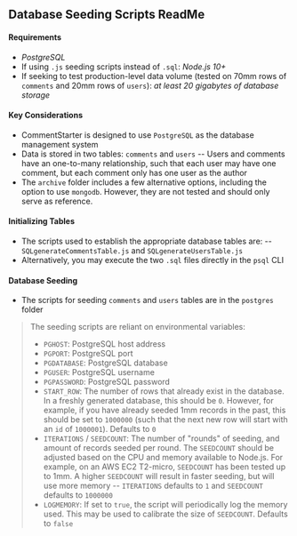 ## Database Seeding Scripts ReadMe

#### Requirements

- *PostgreSQL*
- If using `.js` seeding scripts instead of `.sql`: *Node.js 10+*
- If seeking to test production-level data volume (tested on 70mm rows of `comments` and 20mm rows of `users`): *at least 20 gigabytes of database storage*

#### Key Considerations
- CommentStarter is designed to use `PostgreSQL` as the database management system 
- Data is stored in two tables: `comments` and `users`
-- Users and comments have an one-to-many relationship, such that each user may have one comment, but each comment only has one user as the author
- The `archive` folder includes a few alternative options, including the option to use `mongodb`. However, they are not tested and should only serve as reference. 

#### Initializing Tables
- The scripts used to establish the appropriate database tables are:
-- `SQLgenerateCommentsTable.js` and `SQLgenerateUsersTable.js`
- Alternatively, you may execute the two `.sql` files directly in the `psql` CLI

#### Database Seeding
- The scripts for seeding `comments` and `users` tables are in the `postgres` folder
> The seeding scripts are reliant on environmental variables:
> - `PGHOST`: PostgreSQL host address 
> - `PGPORT`: PostgreSQL port 
> - `PGDATABASE`: PostgreSQL database 
> - `PGUSER`: PostgreSQL username 
> - `PGPASSWORD`: PostgreSQL password 
> - `START_ROW`: The number of rows that already exist in the database. In a freshly generated database, this should be `0`. However, for example, if you have already seeded 1mm records in the past, this should be set to `1000000` (such that the next new row will start with an `id` of `1000001`). Defaults to `0`
> - `ITERATIONS` / `SEEDCOUNT`: The number of "rounds" of seeding, and amount of records seeded per round. The `SEEDCOUNT` should be adjusted based on the CPU and memory available to Node.js. For example, on an AWS EC2 T2-micro, `SEEDCOUNT` has been tested up to 1mm. A higher `SEEDCOUNT` will result in faster seeding, but will use more memory
> -- `ITERATIONS` defaults to `1` and `SEEDCOUNT` defaults to `1000000`
> - `LOGMEMORY`: If set to `true`, the script will periodically log the memory used. This may be used to calibrate the size of `SEEDCOUNT`. Defaults to `false`
